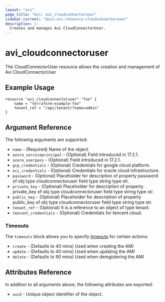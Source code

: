 ```yaml
---
layout: "avi"
page_title: "Avi: avi_cloudconnectoruser"
sidebar_current: "docs-avi-resource-cloudconnectoruser"
description: |-
  Creates and manages Avi CloudConnectorUser.
---
```


# avi_cloudconnectoruser

The CloudConnectorUser resource allows the creation and management of Avi CloudConnectorUser

## Example Usage

```hcl
resource "avi_cloudconnectoruser" "foo" {
    name = "terraform-example-foo"
    tenant_ref = "/api/tenant/?name=admin"
}
```

## Argument Reference

The following arguments are supported:

* `name` - (Required) Name of the object.
* `azure_serviceprincipal` - (Optional) Field introduced in 17.2.1.
* `azure_userpass` - (Optional) Field introduced in 17.2.1.
* `gcp_credentials` - (Optional) Credentials for google cloud platform.
* `oci_credentials` - (Optional) Credentials for oracle cloud infrastructure.
* `password` - (Optional) Placeholder for description of property password of obj type cloudconnectoruser field type string  type str.
* `private_key` - (Optional) Placeholder for description of property private_key of obj type cloudconnectoruser field type string  type str.
* `public_key` - (Optional) Placeholder for description of property public_key of obj type cloudconnectoruser field type string  type str.
* `tenant_ref` - (Optional) It is a reference to an object of type tenant.
* `tencent_credentials` - (Optional) Credentials for tencent cloud.


### Timeouts

The `timeouts` block allows you to specify [timeouts](https://www.terraform.io/docs/configuration/resources.html#timeouts) for certain actions:

* `create` - (Defaults to 40 mins) Used when creating the AMI
* `update` - (Defaults to 40 mins) Used when updating the AMI
* `delete` - (Defaults to 90 mins) Used when deregistering the AMI

## Attributes Reference

In addition to all arguments above, the following attributes are exported:

* `uuid` -  Unique object identifier of the object.

